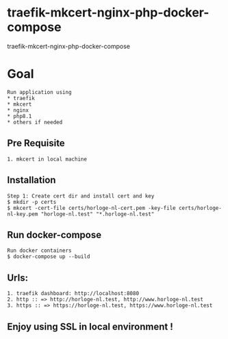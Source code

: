 # traefik-mkcert-nginx-php-docker-compose
traefik-mkcert-nginx-php-docker-compose

# Goal 
    Run application using
    * traefik
    * mkcert
    * nginx
    * php8.1
    * others if needed

## Pre Requisite 

    1. mkcert in local machine 

## Installation

    Step 1: Create cert dir and install cert and key
    $ mkdir -p certs
    $ mkcert -cert-file certs/horloge-nl-cert.pem -key-file certs/horloge-nl-key.pem "horloge-nl.test" "*.horloge-nl.test"

## Run docker-compose

    Run docker containers
    $ docker-compose up --build

## Urls:
    1. traefik dashboard: http://localhost:8080 
    2. http :: => http://horloge-nl.test, http://www.horloge-nl.test
    3. https :: => https://horloge-nl.test, https://www.horloge-nl.test


## Enjoy using SSL in local environment !

